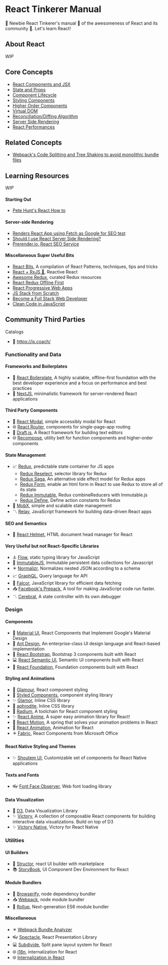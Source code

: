 # React Tinkerer Manual

🚀 Newbie React Tinkerer's manual 📗 of the awesomeness of React and its community 👱. Let's learn React!

## About React
*WIP*

## Core Concepts

- [React Components and JSX]()
- [State and Props]()
- [Component Lifecycle]()
- [Styling Components]()
- [Higher Order Components]()
- [Virtual DOM]()
- [Reconciliation/Diffing Algorithm]()
- [Server Side Rendering]()
- [React Performances]()

## Related Concepts
- [Webpack's Code Splitting and Tree Shaking to avoid monolithic bundle files]()

## Learning Resources
*WIP*

#### Starting Out

- [Pete Hunt's React How to](https://github.com/petehunt/react-howto)

#### Server-side Rendering
- [Renders React App using Fetch as Google for SEO test](https://medium.freecodecamp.com/using-fetch-as-google-for-seo-experiments-with-react-driven-websites-914e0fc3ab1)
- [Should I use React Server Side Rendering?](http://andrewhfarmer.com/server-side-render/)
- [Prerender.io, React SEO Service](https://prerender.io/)

#### Miscellaneous Super Useful Bits

- [React Bits](https://vasanthk.gitbooks.io/react-bits/), A compilation of React Patterns, techniques, tips and tricks
- [React + RxJS 💓](https://hackernoon.com/what-happens-when-you-use-rxjs-in-react-11ae5163fc0a), Reactive React
- [Awesome Redux](https://github.com/xgrommx/awesome-redux), curated Redux resources
- [React Redux Offline First](https://hackernoon.com/introducing-redux-offline-offline-first-architecture-for-progressive-web-applications-and-react-68c5167ecfe0)
- [React Progressive Web Apps](https://medium.com/@addyosmani/progressive-web-apps-with-react-js-part-i-introduction-50679aef2b12)
- [JS Stack from Scratch](https://github.com/verekia/js-stack-from-scratch)
- [Become a Full Stack Web Developer](https://github.com/bmorelli25/Become-A-Full-Stack-Web-Developer)
- [Clean Code in JavaScript](https://github.com/ryanmcdermott/clean-code-javascript)

## Community Third Parties

Catalogs
- 🔗 https://js.coach/

### Functionality and Data

#### Frameworks and Boilerplates

- 🎇 [React Boilerplate](https://github.com/react-boilerplate/react-boilerplate), A highly scalable, offline-first foundation with the best developer experience and a focus on performance and best practices
- 🔧 [NextJS](https://github.com/zeit/next.js/), minimalistic framework for server-rendered React applications

#### Third Party Components
- 🎇 [React Modal](https://github.com/reactjs/react-modal), simple accessibly modal for React
- 🌐 [React Router](https://reacttraining.com/react-router/), components for single-page-app routing
- 📰 [Draft.js](https://github.com/facebook/draft-js), A React framework for building text editors
- 🌐 [Recompose](https://github.com/acdlite/recompose), utility belt for function components and higher-order components

#### State Management
- 📈 [Redux](https://github.com/reactjs/redux), predictable state container for JS apps
  - [Redux Reselect](https://github.com/reactjs/reselect), selector library for Redux
  - [Redux Saga](https://github.com/redux-saga/redux-saga), An alternative side effect model for Redux apps
  - [Redux Form](https://github.com/erikras/redux-form), enable an html form in React to use Redux to store all of its state
  - [Redux Immutable](https://github.com/gajus/redux-immutable), Redux combineReducers with Immutable.js
  - [Redux Define](https://github.com/smeijer/redux-define), Define action constants for Redux
- 🔅 [MobX](https://github.com/mobxjs/mobx), simple and scalable state management
- 〽️ [Relay](https://github.com/facebook/relay), JavaScript framework for building data-driven React apps

#### SEO and Semantics

- 👒 [React Helmet](https://github.com/nfl/react-helmet), HTML document head manager for React

#### Very Useful but not React-Specific Libraries
- ⚓ [Flow](https://github.com/facebook/flow), static typing library for JavaScript
- 🎡 [ImmutableJS](https://github.com/facebook/immutable-js), Immutable persistent data collections for Javascript
- ✴️ [Normalizr](https://github.com/paularmstrong/normalizr), Normalizes nested JSON according to a schema
- 📈 [GraphQL](http://graphql.org/), Query language for API
- 📐 [Falcor](https://github.com/Netflix/falcor), JavaScript library for efficient data fetching
- 📥 [Facebook's Prepack](https://prepack.io/), A tool for making JavaScript code run faster.
- 〽️ [Cerebral](https://github.com/cerebral/cerebral), A state controller with its own debugger

### Design

#### Components

- 🎠 [Material UI](https://github.com/callemall/material-ui), React Components that Implement Google's Material Design
- 🐜 [Ant Design](https://github.com/ant-design/ant-design), An enterprise-class UI design language and React-based implementation
- 🔧 [React Bootstrap](https://github.com/react-bootstrap/react-bootstrap), Bootstrap 3 components built with React
- 💻 [React Semantic UI](https://github.com/Semantic-Org/Semantic-UI-React), Semantic UI components built with React
- 📑 [React Foundation](https://github.com/nordsoftware/react-foundation), Foundation components built with React

#### Styling and Animations
- 💄 [Glamour](https://github.com/paypal/glamorous), React component styling
- 💅 [Styled Components](https://github.com/styled-components/styled-components), component styling library
- ✨ [Glamor](https://github.com/threepointone/glamor), Inline CSS library
- 💍 [aphrodite](https://github.com/Khan/aphrodite), Inline CSS library
- 🔧 [Radium](https://github.com/FormidableLabs/radium), A toolchain for React component styling
- ✨ [React Anime](https://github.com/hyperfuse/react-anime), A super easy animation library for React!
- 🔧 [React Motion](https://github.com/chenglou/react-motion), A spring that solves your animation problems in React
- 🐜 [React Animation](https://github.com/chenglou/react-tween-state), Animation for React
- ✴️ [Fabric](http://dev.office.com/fabric), React Components from Microsoft Office

#### React Native Styling and Themes
- ✨ [Shoutem UI](https://github.com/shoutem/ui), Customizable set of components for React Native applications

#### Texts and Fonts
- 👓 [Font Face Observer](https://github.com/bramstein/fontfaceobserver), Web font loading library

#### Data Visualization
- 🔧 [D3](https://github.com/d3/d3), Data Visualization Library
- ✨ [Victory](https://github.com/FormidableLabs/victory), A collection of composable React components for building interactive data visualizations. Build on top of D3
- ✨ [Victory Native](https://github.com/FormidableLabs/victory-native), Victory for React Native

### Utilities

#### UI Builders
- 👷 [Structor](https://github.com/ipselon/structor),
react UI builder with marketplace
- 📚 [StoryBook](https://github.com/storybooks/storybook), UI Component Dev Environment for React

#### Module Bundlers
- 🌟 [Browserify](http://browserify.org/), node dependency bundler
- 📥 [Webpack](https://github.com/webpack), node module bundler
- 🐾 [Rollup](https://github.com/rollup/rollup), Next-generation ES6 module bundler

#### Miscellaneous
- ✴️ [Webpack Bundle Analyzer](https://github.com/th0r/webpack-bundle-analyzer)
- 👓 [Spectacle](https://github.com/FormidableLabs/spectacle), React Presentation Library
- 💻 [Subdivide](https://github.com/philholden/subdivide), Split pane layout system for React
- 🌐 [i18n](http://i18next.com/), internalization for React
- 🌐 [Internalization in React](https://medium.freecodecamp.com/internationalization-in-react-7264738274a0)
